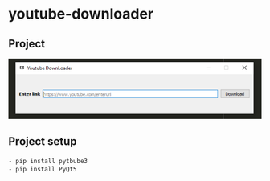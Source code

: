 # youtube-downloader

## Project
![](youtubeDownloader.png)

## Project setup
```
- pip install pytbube3
- pip install PyQt5
```